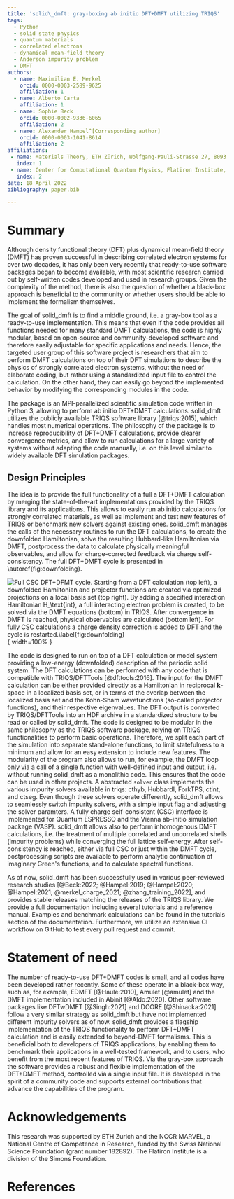 ```yaml
---
title: 'solid\_dmft: gray-boxing ab initio DFT+DMFT utilizing TRIQS'
tags:
  - Python
  - solid state physics
  - quantum materials
  - correlated electrons
  - dynamical mean-field theory
  - Anderson impurity problem
  - DMFT
authors:
  - name: Maximilian E. Merkel
    orcid: 0000-0003-2589-9625
    affiliation: 1
  - name: Alberto Carta
    affiliation: 1
  - name: Sophie Beck
    orcid: 0000-0002-9336-6065
    affiliation: 2
  - name: Alexander Hampel^[Corresponding author]
    orcid: 0000-0003-1041-8614
    affiliation: 2
affiliations:
 - name: Materials Theory, ETH Zürich, Wolfgang-Pauli-Strasse 27, 8093 Zürich, Switzerland
   index: 1
 - name: Center for Computational Quantum Physics, Flatiron Institute, 162 5th Avenue, New York, NY 10010, USA
   index: 2
date: 18 April 2022
bibliography: paper.bib

---
```



# Summary

Although density functional theory (DFT) plus dynamical mean-field theory (DMFT) has proven successful in describing correlated electron systems for over two decades, it has only been very recently that ready-to-use software packages began to become available, with most scientific research carried out by self-written codes developed and used in research groups.
Given the complexity of the method, there is also the question of whether a black-box approach is beneficial to the community or whether users should be able to implement the formalism themselves.

The goal of solid\_dmft is to find a middle ground, i.e. a gray-box tool as a ready-to-use implementation.
This means that even if the code provides all functions needed for many standard DMFT calculations, the code is highly modular, based on open-source and community-developed software and therefore easily adjustable for specific applications and needs.
Hence, the targeted user group of this software project is researchers that aim to perform DMFT calculations on top of their DFT simulations to describe the physics of strongly correlated electron systems, without the need of elaborate coding, but rather using a standardized input file to control the calculation.
On the other hand, they can easily go beyond the implemented behavior by modifying the corresponding modules in the code.

The package is an MPI-parallelized scientific simulation code written in Python 3, allowing to perform ab initio DFT+DMFT calculations.
solid\_dmft utilizes the publicly available TRIQS software library [@triqs:2015], which handles most numerical operations.
The philosophy of the package is to increase reproducibility of DFT+DMFT calculations, provide clearer convergence metrics, and allow to run calculations for a large variety of systems without adapting the code manually, i.e. on this level similar to widely available DFT simulation packages.

## Design Principles


The idea is to provide the full functionality of a full a DFT+DMFT calculation by merging the state-of-the-art implementations provided by the TRIQS library and its applications.
This allows to easily run ab initio calculations for strongly correlated materials, as well as implement and test new features of TRIQS or benchmark new solvers against existing ones.
solid\_dmft manages the calls of the necessary routines to run the DFT calculations, to create the downfolded Hamiltonian, solve the resulting Hubbard-like Hamiltonian via DMFT, postprocess the data to calculate physically meaningful observables, and allow for charge-corrected feedback via charge self-consistency.
The full DFT+DMFT cycle is presented in \autoref{fig:downfolding}.

![Full CSC DFT+DFMT cycle. Starting from a DFT calculation (top left), a downfolded Hamiltonian and projector functions are created via optimized projections on a local basis set (top right). By adding a specified interaction Hamiltonian $H_\text{int}$, a full interacting electron problem is created, to be solved via the DMFT equations (bottom) in TRIQS. After convergence in DMFT is reached, physical observables are calculated (bottom left). For fully CSC calculations a charge density correction is added to DFT and the cycle is restarted.\label{fig:downfolding}](downfolding.png){ width=100% }

The code is designed to run on top of a DFT calculation or model system providing a low-energy (downfolded) description of the periodic solid system.
The DFT calculations can be performed with any code that is compatible with TRIQS/DFTTools [@dfttools:2016].
The input for the DMFT calculation can be either provided directly as a Hamiltonian in reciprocal $\mathbf{k}$-space in a localized basis set, or in terms of the overlap between the localized basis set and the Kohn-Sham wavefunctions (so-called projector functions), and their respective eigenvalues.
The DFT output is converted by TRIQS/DFTTools into an HDF archive in a standardized structure to be read or called by solid\_dmft.
The code is designed to be modular in the same philosophy as the TRIQS software package, relying on TRIQS functionalities to perform basic operations.
Therefore, we split each part of the simulation into separate stand-alone functions, to limit statefulness to a minimum and allow for an easy extension to include new features.
The modularity of the program also allows to run, for example, the DMFT loop only via a call of a single function with well-defined input and output, i.e. without running solid\_dmft as a monolithic code.
This ensures that the code can be used in other projects.
A abstracted `solver` class implements the various impurity solvers available in triqs: cthyb, HubbardI, ForkTPS, ctint, and ctseg.
Even though these solvers operate differently, solid\_dmft allows to seamlessly switch impurity solvers, with a simple input flag and adjusting the solver paramters.
A fully charge self-consistent (CSC) interface is implemented for Quantum ESPRESSO and the Vienna ab-initio simulation package (VASP).
solid\_dmft allows also to perform inhomogenous DMFT calculations, i.e. the treatment of multiple correlated and uncorrelated shells (impurity problems) while converging the full lattice self-energy.
After self-consistency is reached, either via full CSC or just within the DMFT cycle, postprocessing scripts are available to perform analytic continuation of imaginary Green's functions, and to calculate spectral functions.

As of now, solid\_dmft has been successfully used in various peer-reviewed research studies [@Beck:2022; @Hampel:2019; @Hampel:2020; @Hampel:2021; @merkel_charge_2021; @zhang_training_2022], and provides stable releases matching the releases of the TRIQS library.
We provide a full documentation including several tutorials and a reference manual.
Examples and benchmark calculations can be found in the tutorials section of the documentation.
Furthermore, we utilize an extensive CI workflow on GitHub to test every pull request and commit.

# Statement of need

The number of ready-to-use DFT+DMFT codes is small, and all codes have been developed rather recently.
Some of these operate in a black-box way, such as, for example, EDMFT [@Haule:2010], Amulet [@amulet] and the DMFT implementation included in Abinit [@Aldo:2020].
Other software packages like DFTwDMFT [@Singh:2021] and DCORE [@Shinaoka:2021] follow a very similar strategy as solid\_dmft but have not implemented different impurity solvers as of now.
solid\_dmft provides a flagship implementation of the TRIQS functionality to perform DFT+DMFT calculation and is easily extended to beyond-DMFT formalisms.
This is beneficial both to developers of TRIQS applications, by enabling them to benchmark their applications in a well-tested framework, and to users, who benefit from the most recent features of TRIQS.
Via the gray-box approach the software provides a robust and flexible implementation of the DFT+DMFT method, controlled via a single input file.
It is developed in the spirit of a community code and supports external contributions that advance the capabilities of the program.

# Acknowledgements

This research was supported by ETH Zurich and the NCCR MARVEL, a National Centre of Competence in Research, funded by the Swiss National Science Foundation (grant number 182892). The Flatiron Institute is a division of the Simons Foundation.

# References

